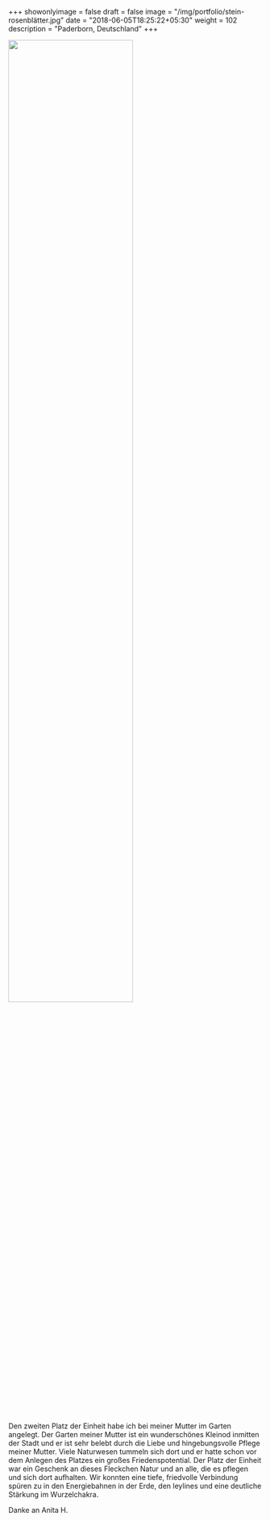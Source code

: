 +++
showonlyimage = false
draft = false
image = "/img/portfolio/stein-rosenblätter.jpg"
date = "2018-06-05T18:25:22+05:30"
weight = 102
description = "Paderborn, Deutschland"
+++

<img src="/img/portfolio/stein-rosenblätter.jpg" width=70% id="bildImText"/>


Den zweiten Platz der Einheit habe ich bei meiner Mutter im Garten angelegt. Der Garten meiner Mutter ist ein wunderschönes Kleinod inmitten der Stadt und er ist sehr belebt durch die Liebe und hingebungsvolle Pflege meiner Mutter. Viele Naturwesen tummeln sich dort und er hatte schon vor dem Anlegen des Platzes ein großes Friedenspotential. Der Platz der Einheit war ein Geschenk an dieses Fleckchen Natur und an alle, die es pflegen und sich dort aufhalten. Wir konnten eine tiefe, friedvolle Verbindung spüren zu in den Energiebahnen in der Erde, den leylines und eine deutliche Stärkung im Wurzelchakra.

Danke an Anita H.